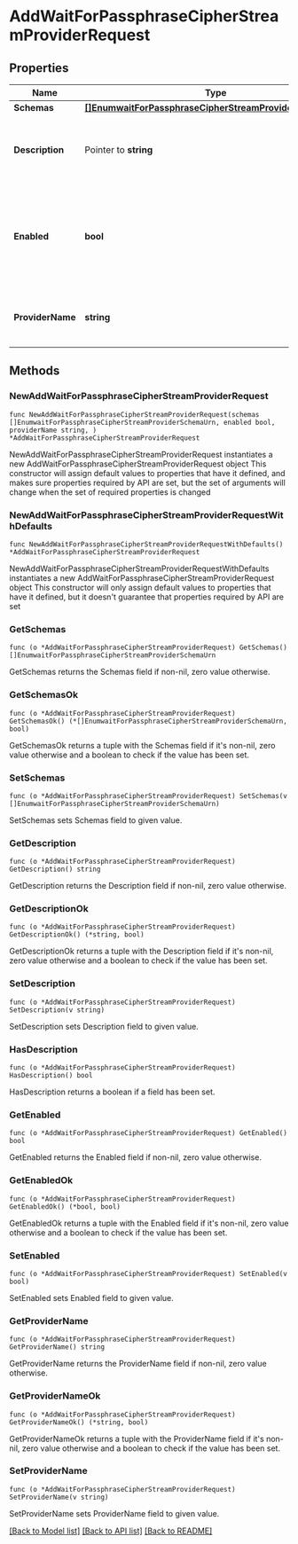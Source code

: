 # AddWaitForPassphraseCipherStreamProviderRequest

## Properties

Name | Type | Description | Notes
------------ | ------------- | ------------- | -------------
**Schemas** | [**[]EnumwaitForPassphraseCipherStreamProviderSchemaUrn**](EnumwaitForPassphraseCipherStreamProviderSchemaUrn.md) |  | 
**Description** | Pointer to **string** | A description for this Cipher Stream Provider | [optional] 
**Enabled** | **bool** | Indicates whether this Cipher Stream Provider is enabled for use in the Directory Server. | 
**ProviderName** | **string** | Name of the new Cipher Stream Provider | 

## Methods

### NewAddWaitForPassphraseCipherStreamProviderRequest

`func NewAddWaitForPassphraseCipherStreamProviderRequest(schemas []EnumwaitForPassphraseCipherStreamProviderSchemaUrn, enabled bool, providerName string, ) *AddWaitForPassphraseCipherStreamProviderRequest`

NewAddWaitForPassphraseCipherStreamProviderRequest instantiates a new AddWaitForPassphraseCipherStreamProviderRequest object
This constructor will assign default values to properties that have it defined,
and makes sure properties required by API are set, but the set of arguments
will change when the set of required properties is changed

### NewAddWaitForPassphraseCipherStreamProviderRequestWithDefaults

`func NewAddWaitForPassphraseCipherStreamProviderRequestWithDefaults() *AddWaitForPassphraseCipherStreamProviderRequest`

NewAddWaitForPassphraseCipherStreamProviderRequestWithDefaults instantiates a new AddWaitForPassphraseCipherStreamProviderRequest object
This constructor will only assign default values to properties that have it defined,
but it doesn't guarantee that properties required by API are set

### GetSchemas

`func (o *AddWaitForPassphraseCipherStreamProviderRequest) GetSchemas() []EnumwaitForPassphraseCipherStreamProviderSchemaUrn`

GetSchemas returns the Schemas field if non-nil, zero value otherwise.

### GetSchemasOk

`func (o *AddWaitForPassphraseCipherStreamProviderRequest) GetSchemasOk() (*[]EnumwaitForPassphraseCipherStreamProviderSchemaUrn, bool)`

GetSchemasOk returns a tuple with the Schemas field if it's non-nil, zero value otherwise
and a boolean to check if the value has been set.

### SetSchemas

`func (o *AddWaitForPassphraseCipherStreamProviderRequest) SetSchemas(v []EnumwaitForPassphraseCipherStreamProviderSchemaUrn)`

SetSchemas sets Schemas field to given value.


### GetDescription

`func (o *AddWaitForPassphraseCipherStreamProviderRequest) GetDescription() string`

GetDescription returns the Description field if non-nil, zero value otherwise.

### GetDescriptionOk

`func (o *AddWaitForPassphraseCipherStreamProviderRequest) GetDescriptionOk() (*string, bool)`

GetDescriptionOk returns a tuple with the Description field if it's non-nil, zero value otherwise
and a boolean to check if the value has been set.

### SetDescription

`func (o *AddWaitForPassphraseCipherStreamProviderRequest) SetDescription(v string)`

SetDescription sets Description field to given value.

### HasDescription

`func (o *AddWaitForPassphraseCipherStreamProviderRequest) HasDescription() bool`

HasDescription returns a boolean if a field has been set.

### GetEnabled

`func (o *AddWaitForPassphraseCipherStreamProviderRequest) GetEnabled() bool`

GetEnabled returns the Enabled field if non-nil, zero value otherwise.

### GetEnabledOk

`func (o *AddWaitForPassphraseCipherStreamProviderRequest) GetEnabledOk() (*bool, bool)`

GetEnabledOk returns a tuple with the Enabled field if it's non-nil, zero value otherwise
and a boolean to check if the value has been set.

### SetEnabled

`func (o *AddWaitForPassphraseCipherStreamProviderRequest) SetEnabled(v bool)`

SetEnabled sets Enabled field to given value.


### GetProviderName

`func (o *AddWaitForPassphraseCipherStreamProviderRequest) GetProviderName() string`

GetProviderName returns the ProviderName field if non-nil, zero value otherwise.

### GetProviderNameOk

`func (o *AddWaitForPassphraseCipherStreamProviderRequest) GetProviderNameOk() (*string, bool)`

GetProviderNameOk returns a tuple with the ProviderName field if it's non-nil, zero value otherwise
and a boolean to check if the value has been set.

### SetProviderName

`func (o *AddWaitForPassphraseCipherStreamProviderRequest) SetProviderName(v string)`

SetProviderName sets ProviderName field to given value.



[[Back to Model list]](../README.md#documentation-for-models) [[Back to API list]](../README.md#documentation-for-api-endpoints) [[Back to README]](../README.md)


